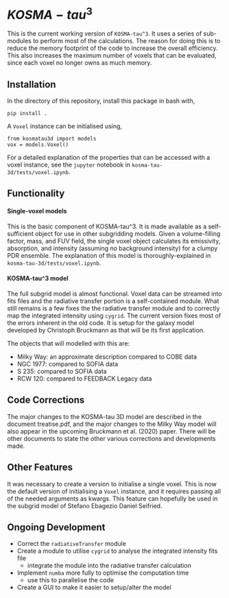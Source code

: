 # $KOSMA-tau^3$

This is the current working version of `KOSMA-tau^3`. It uses a series of sub-modules to perform most of the calculations. The reason for doing this is to reduce the memory footprint of the code to increase the overall efficiency. This also increases the maximum number of voxels that can be evaluated, since each voxel no longer owns as much memory.

## Installation
In the directory of this repository, install this package in bash with,

```
pip install .
```

A `Voxel` instance can be initialised using,

```
from kosmatau3d import models
vox = models.Voxel()
```

For a detailed explanation of the properties that can be accessed with a voxel instance, see the `jupyter` notebook in `kosma-tau-3d/tests/voxel.ipynb`.

## Functionality

#### Single-voxel models

This is the basic component of KOSMA-tau^3. It is made available as a self-sufficient object for use in other subgridding models. Given a volume-filling factor, mass, and FUV field, the single voxel object calculates its emissivity, absorption, and intensity (assuming no background intensity) for a clumpy PDR ensemble. The explanation of this model is thoroughly-explained in `kosma-tau-3d/tests/voxel.ipynb`.

#### KOSMA-tau^3 model

The full subgrid model is almost functional. Voxel data can be streamed into fits files and the radiative transfer portion is a self-contained module. What still remains is a few fixes the the radiative transfer module and to correctly map the integrated intensity using ``cygrid``. The current version fixes most of the errors inherent in the old code. It is setup for the galaxy model developed by Christoph Bruckmann as that will be its first application.

The objects that will modelled with this are:

  - Milky Way: an approximate description compared to COBE data
  - NGC 1977: compared to SOFIA data
  - S 235: compared to SOFIA data
  - RCW 120: compared to FEEDBACK Legacy data

## Code Corrections

The major changes to the KOSMA-tau 3D model are described in the document treatise.pdf, and the major changes to the Milky Way model will also appear in the upcoming Bruckmann et al. (2020) paper. There will be other documents to state the other various corrections and developments made.

## Other Features

It was necessary to create a version to initialise a single voxel. This is now the default version of initialising a `Voxel` instance, and it requires passing all of the needed arguments as kwargs. This feature can hopefully be used in the subgrid model of Stefano Ebagezio Daniel Seifried.

## Ongoing Development

* Correct the `radiativeTransfer` module
* Create a module to utilise `cygrid` to analyse the integrated intensity fits file
  * integrate the module into the radiative transfer calculation
* Implement `numba` more fully to optimise the computation time
  * use this to parallelise the code
* Create a GUI to make it easier to setup/alter the model
